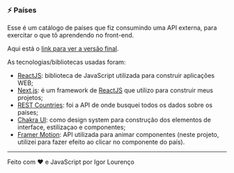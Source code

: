 ### ⚡ Países

Esse é um catálogo de países que fiz consumindo uma API externa, para exercitar o que tô aprendendo no front-end.   

Aqui está o [link para ver a versão final](https://paises-lemon.vercel.app).

As tecnologias/bibliotecas usadas foram:

* [ReactJS](https://pt-br.reactjs.org/): biblioteca de JavaScript utilizada para construir aplicações WEB;
* [Next.js](http://nextjs.org/): é um framework de [ReactJS](https://pt-br.reactjs.org/) que utilizo para construir meus projetos;
* [REST Countries](https://restcountries.eu/): foi a API de onde busquei todos os dados sobre os países;
* [Chakra UI](https://chakra-ui.com/): como design system para construção dos elementos de interface, estilizaçao e componentes;
* [Framer Motion](https://www.framer.com/motion/): API utilizada para animar componentes (neste projeto, utilizei para fazer efeito ao clicar no componente do país).

---

Feito com ❤️ e JavaScript por Igor Lourenço
